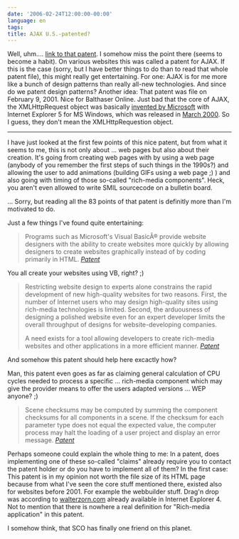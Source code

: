 ```yaml
---
date: '2006-02-24T12:00:00-00:00'
language: en
tags:
title: AJAX U.S.-patented?
---
```



Well, uhm.... [link to that patent](http://patft.uspto.gov/netacgi/nph-Parser?Sect1=PTO1&Sect2=HITOFF&d=PALL&p=1&u=/netahtml/srchnum.htm&r=1&f=G&l=50&s1=7,000,180.WKU.&OS=PN/7,000,180&RS=PN/7,000,180). I somehow miss the point there (seems to become a habit). On various websites this was called a patent for AJAX. If this is the case (sorry, but I have better things to do than to read that whole patent file), this might really get entertaining. For one: AJAX is for me more like a bunch of design patterns than really all-new technologies. And since do we patent design patterns? Another idea: That patent was file on February 9, 2001. Nice for Balthaser Online. Just bad that the core of AJAX, the XMLHttpRequest object was basically [invented by Microsoft](http://developer.apple.com/internet/webcontent/xmlhttpreq.html) with Internet Explorer 5 for MS Windows, which was released in [March 2000](http://en.wikipedia.org/wiki/History_of_Internet_Explorer). So I guess, they don't mean the XMLHttpRequestion object.



-------------------------------



I have just looked at the first few points of this nice patent, but from what it seems to me, this is not only about ... web pages but also about their creation. It's going from creating web pages with by using a web page (anybody of you remember the first steps of such things in the 1990s?) and allowing the user to add animations (building GIFs using a web page ;) ) and also going with timing of those so-called "rich-media components". Heck, you aren't even allowed to write SMIL sourcecode on a bulletin board.

... Sorry, but reading all the 83 points of that patent is definitly more than I'm motivated to do.

Just a few things I've found quite entertaining:

<blockquote>Programs such as Microsoft's Visual BasicÂ® provide website designers with the ability to create websites more quickly by allowing designers to create websites graphically instead of by coding primarily in HTML. 	<cite><a href="http://patft.uspto.gov/netacgi/nph-Parser?Sect1=PTO1&amp;Sect2=HITOFF&amp;d=PALL&amp;p=1&amp;u=/netahtml/srchnum.htm&amp;r=1&amp;f=G&amp;l=50&amp;s1=7,000,180.WKU.&amp;OS=PN/7,000,180&amp;RS=PN/7,000,180">Patent</a></cite></blockquote>

You all create your websites using VB, right? ;)

<blockquote>Restricting website design to experts alone constrains the rapid development of new high-quality websites for two reasons. First, the number of Internet users who may design high-quality sites using rich-media technologies is limited. Second, the arduousness of designing a polished website even for an expert developer limits the overall throughput of designs for website-developing companies. 

A need exists for a tool allowing developers to create rich-media websites and other applications in a more efficient manner.
	<cite><a href="http://patft.uspto.gov/netacgi/nph-Parser?Sect1=PTO1&amp;Sect2=HITOFF&amp;d=PALL&amp;p=1&amp;u=/netahtml/srchnum.htm&amp;r=1&amp;f=G&amp;l=50&amp;s1=7,000,180.WKU.&amp;OS=PN/7,000,180&amp;RS=PN/7,000,180">Patent</a></cite></blockquote>

And somehow this patent should help here excactly how?

Man, this patent even goes as far as claiming general calculation of CPU cycles needed to process a specific ... rich-media component which may give the provider means to offer the users adapted versions ... WEP anyone? ;)

<blockquote>Scene checksums may be computed by summing the component checksums for all components in a scene. If the checksum for each parameter type does not equal the expected value, the computer process may halt the loading of a user project and display an error message. 
	<cite><a href="http://patft.uspto.gov/netacgi/nph-Parser?Sect1=PTO1&amp;Sect2=HITOFF&amp;d=PALL&amp;p=1&amp;u=/netahtml/srchnum.htm&amp;r=1&amp;f=G&amp;l=50&amp;s1=7,000,180.WKU.&amp;OS=PN/7,000,180&amp;RS=PN/7,000,180">Patent</a></cite>
	</blockquote>

Perhaps someone could explain the whole thing to me: In a patent, does implementing one of these so-called "claims" already require you to contact the patent holder or do you have to implement all of them? In the first case: This patent is in my opinion not worth the file size of its HTML page because from what I've seen the core stuff mentioned there, existed also for websites before 2001. For example the webbuilder stuff. Drag'n drop was according to [walterzorn.com](http://www.walterzorn.com/dragdrop/dragdrop_e.htm) already available in Internet Explorer 4. Not to mention that there is nowhere a real definition for "Rich-media application" in this patent.

I somehow think, that SCO has finally one friend on this planet.